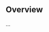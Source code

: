 <!-- Note: Please must use one of our issue templates to file an issue! 🛑 -->
<!-- 👉 https://github.com/Semantic-Layer/svf-agi-solver-internal/issues/new/choose 👈 -->
<!-- **Issues that should have been filed with a template will be closed without action, and we will ask you to use a template.** -->

<!-- This blank issue template is only for issues that don't fit any of the templates. -->

## Overview

...
